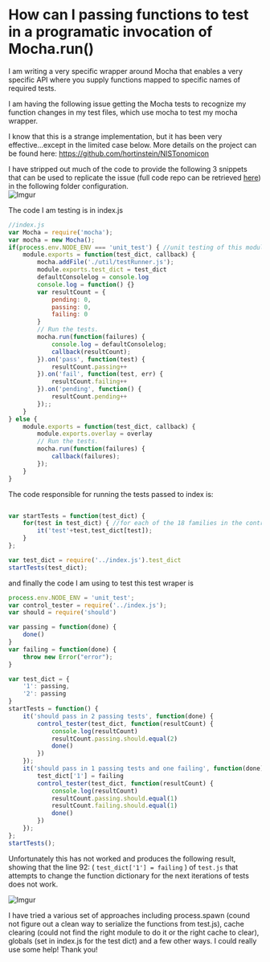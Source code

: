 # How can I passing functions to test in a programatic invocation of Mocha.run()

I am writing a very specific wrapper around Mocha that enables a very specific API where you supply functions mapped to specific names of required tests.  

I am having the following issue getting the Mocha tests to recognize my function changes in my test files, which use mocha to test my mocha wrapper.

I know that this is a strange implementation, but it has been very effective...except in the limited case below.  More details on the project can be found here: https://github.com/hortinstein/NISTonomicon

I have stripped out much of the code to provide the following 3 snippets that can be used to replicate the issue (full code repo can be retrieved [here](https://github.com/hortinstein/mochaTestingWithinMocha)) in the following folder configuration.  
![Imgur](http://i.imgur.com/eUVtmVR.png)

The code I am testing is in index.js
```js
//index.js
var Mocha = require('mocha');
var mocha = new Mocha();
if(process.env.NODE_ENV === 'unit_test') { //unit testing of this module requires specific modification to test
    module.exports = function(test_dict, callback) {
        mocha.addFile('./util/testRunner.js');
        module.exports.test_dict = test_dict
        defaultConsolelog = console.log
        console.log = function() {}
        var resultCount = {
            pending: 0,
            passing: 0,
            failing: 0
        }
        // Run the tests.
        mocha.run(function(failures) {
            console.log = defaultConsolelog;
            callback(resultCount);
        }).on('pass', function(test) {
            resultCount.passing++
        }).on('fail', function(test, err) {
            resultCount.failing++
        }).on('pending', function() {
            resultCount.pending++
        });;
    }
} else {
    module.exports = function(test_dict, callback) {
        module.exports.overlay = overlay
        // Run the tests.
        mocha.run(function(failures) {
            callback(failures);
        });
    }
}
```

The code responsible for running the tests passed to index is:
```js

var startTests = function(test_dict) {
    for(test in test_dict) { //for each of the 18 families in the controls 
        it('test'+test,test_dict[test]);
    }
};

var test_dict = require('../index.js').test_dict
startTests(test_dict);

```

and finally the code I am using to test this test wraper is

```js
process.env.NODE_ENV = 'unit_test';
var control_tester = require('../index.js');
var should = require('should')

var passing = function(done) {
    done()
}
var failing = function(done) {
    throw new Error("error");
}

var test_dict = {
    '1': passing,
    '2': passing
}
startTests = function() {
    it('should pass in 2 passing tests', function(done) {
        control_tester(test_dict, function(resultCount) {
            console.log(resultCount)
            resultCount.passing.should.equal(2)
            done()
        })
    });
    it('should pass in 1 passing tests and one failing', function(done) {
        test_dict['1'] = failing
        control_tester(test_dict, function(resultCount) {
            console.log(resultCount)
            resultCount.passing.should.equal(1)
            resultCount.failing.should.equal(1)
            done()
        })
    });
};
startTests();
```

Unfortunately this has not worked and produces the following result, showing that the line 92: ( ```test_dict['1'] = failing``` ) of ```test.js``` that attempts to change the function dictionary for the next iterations of tests does not work.  

![Imgur](http://i.imgur.com/MAeZWzs.png)

I have tried a various set of approaches including process.spawn (cound not figure out a clean way to serialize the functions from test.js), cache clearing (could not find the right module to do it or the right cache to clear), globals (set in index.js for the test dict) and a few other ways. I could really use some help!  Thank you!